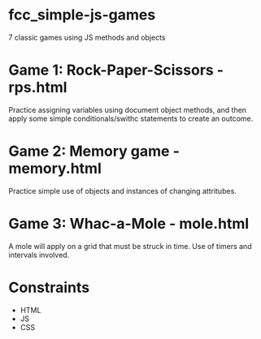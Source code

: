 # fcc_simple-js-games
7 classic games using JS methods and objects
# Game 1: Rock-Paper-Scissors - rps.html
Practice assigning variables using document object methods, and then apply some simple conditionals/swithc statements to create an outcome.
# Game 2: Memory game - memory.html
Practice simple use of objects and instances of changing attritubes.
# Game 3: Whac-a-Mole - mole.html
A mole will apply on a grid that must be struck in time. Use of timers and intervals involved.
# Constraints
- HTML
- JS
- CSS